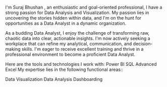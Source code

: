 I'm Suraj Bhushan , an enthusiastic and goal-oriented professional, I have a strong passion for Data Analysis and Visualization. My passion lies in uncovering the stories hidden within data, and I'm on the hunt for opportunities as a Data Analyst in a dynamic organization.

As a budding Data Analyst, I enjoy the challenge of transforming raw, chaotic data into clear, actionable insights. I'm now actively seeking a workplace that can refine my analytical, communication, and decision-making skills. I'm eager to receive excellent training and thrive in a professional environment to become a proficient Data Analyst.

Here are the tools and technologies I work with:
Power BI
SQL
Advanced Excel 
My expertise lies in the following functional areas::

Data Visualization
Data Analysis
Dashboarding
